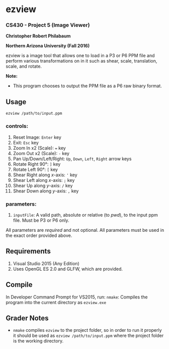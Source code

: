 # ezview
### CS430 - Project 5 (Image Viewer)
**Christopher Robert Philabaum**

**Northern Arizona University (Fall 2016)**

ezview is a image tool that allows one to load in a P3 or P6 PPM file and perform
various transformations on in it such as shear, scale, translation, scale, and
rotate.

**Note:**
* This program chooses to output the PPM file as a P6 raw binary format.

## Usage
`ezview /path/to/input.ppm`

### controls:
1. Reset Image: `Enter` key
1. Exit: `Esc` key
1. Zoom In x2 (Scale): `=` key
1. Zoom Out x2 (Scale): `-` key
1. Pan Up/Down/Left/Right: `Up`, `Down`, `Left`, `Right` arrow keys
1. Rotate Right 90°: `]` key
1. Rotate Left 90°: `[` key
1. Shear Right along _x_-axis: `'` key
1. Shear Left along _x_-axis: `;` key
1. Shear Up along _y_-axis: `/` key
1. Shear Down along _y_-axis: `,` key

### parameters:
1. `inputFile`: A valid path, absolute or relative (to *pwd*), to the input ppm file.
Must be P3 or P6 only.

All parameters are *required* and not optional. All parameters must be used in the exact order provided above.

## Requirements
1. Visual Studio 2015 (Any Edition)
2. Uses OpenGL ES 2.0 and GLFW, which are provided.

## Compile
In Developer Command Prompt for VS2015, run:
`nmake`: Compiles the program into the current directory as `ezview.exe`

## Grader Notes
* `nmake` compiles `ezview` to the project folder, so in order to run it properly it should be used as `ezview /path/to/input.ppm` where the project folder is the working directory.
